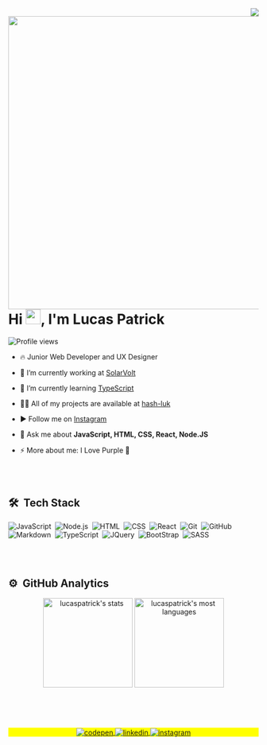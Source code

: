 <img align="right" src="https://tenor.com/view/xero-code-code-xer0-code_xer0-code-xero-gif-24040429"/>

<img align="right" height="590em" src="https://gist.githubusercontent.com/hash-luk/71798b2a84db530831e216293034add9/raw/34bccb02b6abea001e0fbd3472602145bddd556f/gitcard.svg"/>
<h1 align="left">Hi <img src="https://raw.githubusercontent.com/kaueMarques/kaueMarques/master/hi.gif" width="30px">, I'm Lucas Patrick</h1>
<p align="left"> <img src="https://komarev.com/ghpvc/?username=hash-luk&color=AD2BAD" alt="Profile views" /> </p>


- 🔥 Junior Web Developer and UX Designer 

- 🔭 I’m currently working at [SolarVolt](https://www.solarvoltenergia.com.br)

- 🌱 I’m currently learning [TypeScript](https://www.typescriptlang.org)

- 👨‍💻 All of my projects are available at [hash-luk](https://github.com/hash-luk)

- ▶️ Follow me on [Instagram](https://www.instagram.com/lucasz_slw/)

- 💬 Ask me about **JavaScript, HTML, CSS, React, Node.JS**

- ⚡ More about me: I Love Purple 💜



<br><br>

## 🛠 &nbsp;Tech Stack

![JavaScript](https://img.shields.io/badge/-JavaScript-05122A?style=flat&logo=javascript)&nbsp;
![Node.js](https://img.shields.io/badge/-Node.js-05122A?style=flat&logo=node.js)&nbsp;
![HTML](https://img.shields.io/badge/-HTML-05122A?style=flat&logo=HTML5)&nbsp;
![CSS](https://img.shields.io/badge/-CSS-05122A?style=flat&logo=CSS3&logoColor=1572B6)&nbsp;
![React](https://img.shields.io/badge/-React-05122A?style=flat&logo=react)&nbsp;
![Git](https://img.shields.io/badge/-Git-05122A?style=flat&logo=git)&nbsp;
![GitHub](https://img.shields.io/badge/-GitHub-05122A?style=flat&logo=github)&nbsp;
![Markdown](https://img.shields.io/badge/-Markdown-05122A?style=flat&logo=markdown)&nbsp;
![TypeScript](https://img.shields.io/badge/-TypeScript-05122A?style=flat&logo=TypeScript&logoColor=007ACC)&nbsp;
![JQuery](https://img.shields.io/badge/-JQuery-05122A?style=flat&logo=jquery)&nbsp;
![BootStrap](https://img.shields.io/badge/-BootStrap-05122A?style=flat&logo=bootstrap)&nbsp;
![SASS](https://img.shields.io/badge/-SASS-05122A?style=flat&logo=sass)&nbsp;

<br><br>

## ⚙️ &nbsp;GitHub Analytics

<div align="center">
<img  height="180em" src="https://github-readme-stats.vercel.app/api?username=hash-luk&show_icons=true&theme=jolly&icons=true" alt="lucaspatrick's stats"/>
<img   height="180em" src="https://github-readme-stats.vercel.app/api/top-langs/?username=hash-luk&layout=compact&theme=jolly&icons=true" alt="lucaspatrick's most languages"/>
</div>

<br><br>

##

<p align="center" style="background:yellow">
<a href="https://codepen.io/hash-luk" target="_blank">
  <img align="center" src="https://img.shields.io/badge/-LucasPatrick-05122A?style=flat&logo=codepen" alt="codepen"/>
</a>
<a href="https://linkedin.com/in/lucas-patrick-p" target="_blank">
  <img align="center" src="https://img.shields.io/badge/-lucaspatrick-05122A?style=flat&logo=linkedin" alt="linkedin"/>
</a>
<a href="https://instagram.com/lucasz_slw" target="_blank">
 <img align="center" src="https://img.shields.io/badge/-lucaspatrick-05122A?style=flat&logo=instagram" alt="instagram"/>
</a>
</p>
